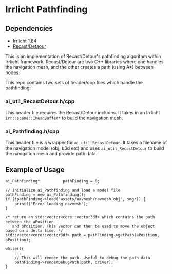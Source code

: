 # Irrlicht Pathfinding

## Dependencies
- Irrlicht 1.84
- [Recast/Detaour](https://github.com/recastnavigation/recastnavigation)

This is an implementation of Recast/Detour's pathfinding algorithm within Irrlicht framework. Recast/Detour are two C++ libraries where one handles the navigation mesh, and the other creates a path (using A*) between nodes.

This repo contains two sets of header/cpp files which handle the pathfinding:

### ai_util_RecastDetour.h/cpp
This header file requires the Recast/Detour includes. It takes in an Irrlicht `irr::scene::IMeshBuffer*` to build the navigation mesh.

### ai_Pathfinding.h/cpp
This header file is a wrapper for `ai_util_RecastDetour`. It takes a filename of the navigation model (obj, b3d etc) and uses `ai_util_RecastDetour` to build the navigation mesh and provide path data.

## Example of Usage

    ai_Pathfinding*          pathFinding = 0;
    
    // Initialize ai_Pathfinding and load a model file
    pathFinding = new ai_Pathfinding();
    if (!pathFinding->load("assets/navmesh/navmesh.obj", smgr)) {
        printf("Error loading navmesh");
    }
    
    /* return an std::vector<core::vector3df> which contains the path between the aPosition
       and bPosition. This vector can then be used to move the object based on a delta time. */
    std::vector<core::vector3df> path = pathFinding->getPath(aPosition, bPosition);
    
    while(){
        ...
        // This will render the path. Useful to debug the path data.
        pathFinding->renderDebugPath(path, driver);
    }

